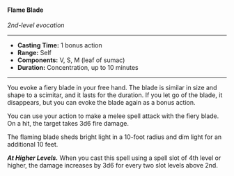 #### Flame Blade
*2nd-level evocation*
___
- **Casting Time:** 1 bonus action
- **Range:** Self
- **Components:** V, S, M (leaf of sumac)
- **Duration:** Concentration, up to 10 minutes
---
You evoke a fiery blade in your free hand. The blade is similar in size and shape to a scimitar, and it lasts for the duration. If you let go of the blade, it disappears, but you can evoke the blade again as a bonus action.

You can use your action to make a melee spell attack with the fiery blade. On a hit, the target takes 3d6 fire damage.

The flaming blade sheds bright light in a 10-foot radius and dim light for an additional 10 feet.

***At Higher Levels.*** When you cast this spell using a spell slot of 4th level or higher, the damage increases by 3d6 for every two slot levels above 2nd.